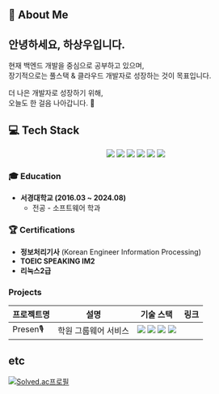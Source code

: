 ## 🚀 About Me
## 안녕하세요, 하상우입니다.  

현재 백엔드 개발을 중심으로 공부하고 있으며,  
장기적으로는 풀스택 & 클라우드 개발자로 성장하는 것이 목표입니다.  

더 나은 개발자로 성장하기 위해,  
오늘도 한 걸음 나아갑니다. 🚀  
## 💻 Tech Stack  

<p align="center">
  <img src="https://img.shields.io/badge/Java-F89820?style=for-the-badge&logo=openjdk&logoColor=white">
  <img src="https://img.shields.io/badge/Spring-6DB33F?style=for-the-badge&logo=spring&logoColor=white">
  <img src="https://img.shields.io/badge/Spring%20Boot-6DB33F?style=for-the-badge&logo=springboot&logoColor=white">
  <img src="https://img.shields.io/badge/MyBatis-DC382D?style=for-the-badge&logo=databricks&logoColor=white">
  <img src="https://img.shields.io/badge/MySQL-005C84?style=for-the-badge&logo=mysql&logoColor=white">
  <img src="https://img.shields.io/badge/AWS-FF9900?style=for-the-badge&logo=amazonaws&logoColor=white">
</p>


### 🎓 Education
- **서경대학교 (2016.03 ~ 2024.08)**  
  - 전공 - 소프트웨어 학과

### 🏆 Certifications  
- **정보처리기사** (Korean Engineer Information Processing)  
- **TOEIC SPEAKING  IM2** 
- **리눅스2급**

### Projects

| 프로젝트명     | 설명                                         | 기술 스택 | 링크 |
|----------------|----------------------------------------------|-----------|-------|
| Presen🎙️ | 학원 그룹웨어 서비스 |  <img src="https://img.shields.io/badge/Java-007396?style=flat&logo=OpenJDK&logoColor=white"/> <img src="https://img.shields.io/badge/Spring%20Boot-6DB33F?style=flat&logo=Spring%20Boot&logoColor=white"/> <img src="https://img.shields.io/badge/MySQL-4479A1?style=flat&logo=MySQL&logoColor=white"/> <img src="https://img.shields.io/badge/JavaScript-F7DF1E?style=flat&logo=JavaScript&logoColor=black"/> | | [GitHub](https://github.com/gd86-academy/academy)  |




## etc

[![Solved.ac프로필](http://mazassumnida.wtf/api/v2/generate_badge?boj=hsw52233)](https://solved.ac/profile/hsw52233)


